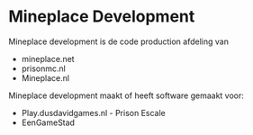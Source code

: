 # Mineplace Development

Mineplace development is de code production afdeling van
- mineplace.net
- prisonmc.nl
- Mineplace.nl

Mineplace development maakt of heeft software gemaakt voor:

- Play.dusdavidgames.nl - Prison Escale
- EenGameStad
